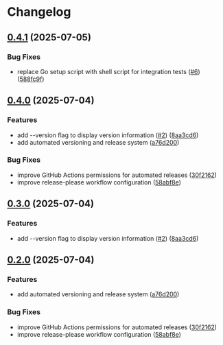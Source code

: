 # Changelog

## [0.4.1](https://github.com/nu0ma/spemu/compare/spemu-v0.4.0...spemu-v0.4.1) (2025-07-05)


### Bug Fixes

* replace Go setup script with shell script for integration tests ([#6](https://github.com/nu0ma/spemu/issues/6)) ([588fc9f](https://github.com/nu0ma/spemu/commit/588fc9f594b4325c48e9a7ef3e2c7523c0373ffe))

## [0.4.0](https://github.com/nu0ma/spemu/compare/spemu-v0.3.0...spemu-v0.4.0) (2025-07-04)


### Features

* add --version flag to display version information ([#2](https://github.com/nu0ma/spemu/issues/2)) ([8aa3cd6](https://github.com/nu0ma/spemu/commit/8aa3cd66ba8a36e6a1bb3ad7930b491b54d3e1d8))
* add automated versioning and release system ([a76d200](https://github.com/nu0ma/spemu/commit/a76d200edef57b4735a1b546585c26eaead3c004))


### Bug Fixes

* improve GitHub Actions permissions for automated releases ([30f2162](https://github.com/nu0ma/spemu/commit/30f2162d4097006164216e867dd514e99618abfc))
* improve release-please workflow configuration ([58abf8e](https://github.com/nu0ma/spemu/commit/58abf8e63b6aa30cda99fd4e89c81979a7ea4fcf))

## [0.3.0](https://github.com/nu0ma/spemu/compare/spemu-v0.2.0...spemu-v0.3.0) (2025-07-04)


### Features

* add --version flag to display version information ([#2](https://github.com/nu0ma/spemu/issues/2)) ([8aa3cd6](https://github.com/nu0ma/spemu/commit/8aa3cd66ba8a36e6a1bb3ad7930b491b54d3e1d8))

## [0.2.0](https://github.com/nu0ma/spemu/compare/spemu-v0.1.0...spemu-v0.2.0) (2025-07-04)


### Features

* add automated versioning and release system ([a76d200](https://github.com/nu0ma/spemu/commit/a76d200edef57b4735a1b546585c26eaead3c004))


### Bug Fixes

* improve GitHub Actions permissions for automated releases ([30f2162](https://github.com/nu0ma/spemu/commit/30f2162d4097006164216e867dd514e99618abfc))
* improve release-please workflow configuration ([58abf8e](https://github.com/nu0ma/spemu/commit/58abf8e63b6aa30cda99fd4e89c81979a7ea4fcf))
